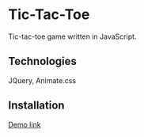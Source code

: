 # Tic-Tac-Toe

Tic-tac-toe game written in JavaScript.

## Technologies
JQuery, Animate.css

## Installation
[Demo link](http://kschan1.github.io/tictactoe)
